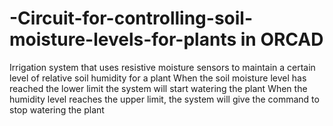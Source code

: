 # -Circuit-for-controlling-soil-moisture-levels-for-plants in ORCAD
Irrigation system that uses resistive moisture sensors to maintain a certain level of relative soil humidity for a plant When the soil moisture level has reached the lower limit the system will start watering the plant When the humidity level reaches the upper limit, the system will give the command to stop watering the plant

